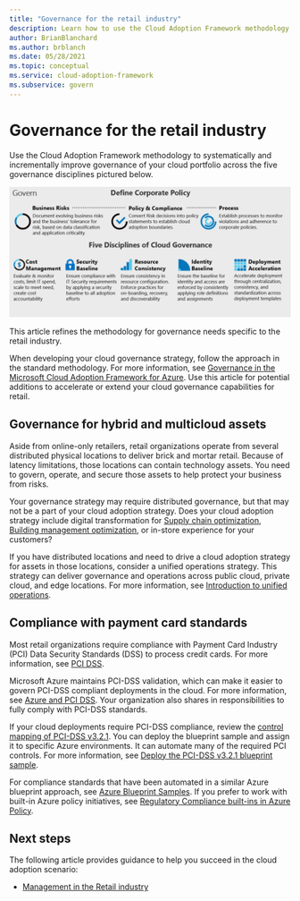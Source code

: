 ```yaml
---
title: "Governance for the retail industry"
description: Learn how to use the Cloud Adoption Framework methodology to improve governance of your cloud portfolio for the retail industry.
author: BrianBlanchard
ms.author: brblanch
ms.date: 05/28/2021
ms.topic: conceptual
ms.service: cloud-adoption-framework
ms.subservice: govern
---
```


# Governance for the retail industry

Use the Cloud Adoption Framework methodology to systematically and incrementally improve governance of your cloud portfolio across the five governance disciplines pictured below.

![Infographic of the Cloud Adoption Framework governance model](../../_images/operational-transformation-govern-large.png)

This article refines the methodology for governance needs specific to the retail industry.

When developing your cloud governance strategy, follow the approach in the standard methodology. For more information, see [Governance in the Microsoft Cloud Adoption Framework for Azure](../../govern/index.md). Use this article for potential additions to accelerate or extend your cloud governance capabilities for retail.

## Governance for hybrid and multicloud assets

Aside from online-only retailers, retail organizations operate from several distributed physical locations to deliver brick and mortar retail. Because of latency limitations, those locations can contain technology assets. You need to govern, operate, and secure those assets to help protect your business from risks.

Your governance strategy may require distributed governance, but that may not be a part of your cloud adoption strategy. Does your cloud adoption strategy include digital transformation for [Supply chain optimization](./retail-supply-chain-optimization.md), [Building management optimization](./retail-building-management-optimization.md), or in-store experience for your customers?

If you have distributed locations and need to drive a cloud adoption strategy for assets in those locations, consider a unified operations strategy. This strategy can deliver governance and operations across public cloud, private cloud, and edge locations. For more information, see [Introduction to unified operations](../../scenarios/hybrid/unified-operations.md).

## Compliance with payment card standards

Most retail organizations require compliance with Payment Card Industry (PCI) Data Security Standards (DSS) to process credit cards. For more information, see [PCI DSS](/azure/compliance/offerings/offering-pci-dss).

Microsoft Azure maintains PCI-DSS validation, which can make it easier to govern PCI-DSS compliant deployments in the cloud. For more information, see [Azure and PCI DSS](/azure/compliance/offerings/offering-pci-dss#azure-and-pci-dss). Your organization also shares in responsibilities to fully comply with PCI-DSS standards.

If your cloud deployments require PCI-DSS compliance, review the [control mapping of PCI-DSS v3.2.1](/azure/governance/blueprints/samples/pci-dss-3.2.1/control-mapping). You can deploy the blueprint sample and assign it to specific Azure environments. It can automate many of the required PCI controls. For more information, see [Deploy the PCI-DSS v3.2.1 blueprint sample](/azure/governance/blueprints/samples/pci-dss-3.2.1/deploy).

For compliance standards that have been automated in a similar Azure blueprint approach, see [Azure Blueprint Samples](/azure/governance/blueprints/samples/). If you prefer to work with built-in Azure policy initiatives, see [Regulatory Compliance built-ins in Azure Policy](/azure/governance/policy/samples/iso-27001).

## Next steps

The following article provides guidance to help you succeed in the cloud adoption scenario:

- [Management in the Retail industry](./manage.md)
